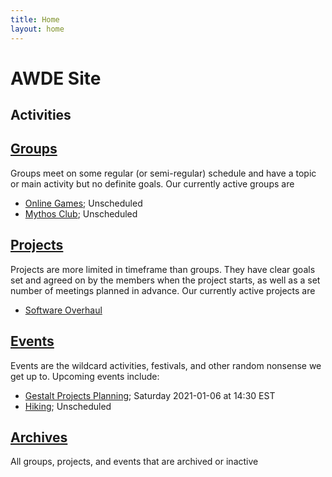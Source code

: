 ```yaml
---
title: Home
layout: home
---
```


# AWDE Site

## Activities

## [Groups](groups)
Groups meet on some regular (or semi-regular) schedule and have a topic or main activity but no
definite goals. Our currently active groups are

  + [Online Games](groups/online-games); Unscheduled
  + [Mythos Club](groups/mythos-club); Unscheduled

## [Projects](projects)
Projects are more limited in timeframe than groups. They have clear goals set and agreed on by the
members when the project starts, as well as a set number of meetings planned in advance. Our
currently active projects are

  + [Software Overhaul](/projects/software-overhaul)

## [Events](events)
Events are the wildcard activities, festivals, and other random nonsense we get up to. Upcoming
events include:

  + [Gestalt Projects Planning](/events/gestalt-project-planning); Saturday 2021-01-06 at 14:30 EST
  + [Hiking](/events/hiking); Unscheduled

## [Archives](archives)
All groups, projects, and events that are archived or inactive
